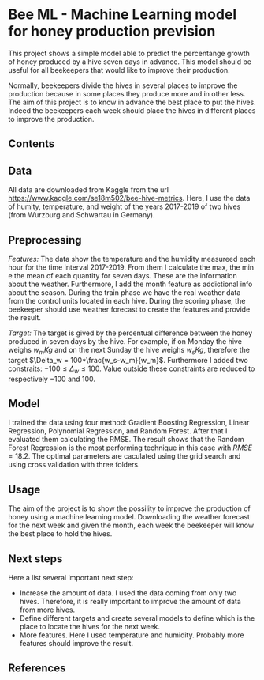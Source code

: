 # Bee ML - Machine Learning model for honey production prevision

This project shows a simple model able to predict the percentange growth of honey produced by a hive seven days in advance. This model should be useful for all beekeepers that would like to improve their production.

Normally, beekeepers divide the hives in several places to improve the production because in some places they produce more and in other less. The aim of this project is to know in advance the best place to put the hives. Indeed the beekeepers each week should place the hives in different places to improve the production. 

## Contents

## Data 
All data are downloaded from Kaggle from the url https://www.kaggle.com/se18m502/bee-hive-metrics. Here, I use the data of humity, temperature, and weight of the years 2017-2019 of two hives (from Wurzburg and Schwartau in Germany).

## Preprocessing

*Features:* The data show the temperature and the humidity measureed each hour for the time interval 2017-2019. From them I calculate the max, the min e the mean of each quantity for seven days. These are the information about the weather. Furthermore, I add the month feature as addictional info about the season. During the train phase we have the real weather data from the control units located in each hive. During the scoring phase, the beekeeper should use weather forecast to create the features and provide the result.

*Target:* The target is gived by the percentual difference between the honey produced in seven days by the hive. For example, if on Monday the hive weighs $w_m Kg$ and on the next Sunday the hive weighs $w_s Kg$, therefore the target $\Delta_w = 100*\frac{w_s-w_m}{w_m}$. Furthermore I added two constraits: $-100 \leq \Delta_w \leq 100$. Value outside these constraints are reduced to respectively $-100$ and $100$.

## Model
I trained the data using four method: Gradient Boosting Regression, Linear Regression, Polynomial Regression, and Random Forest. After that I evaluated them calculating the RMSE. The result shows that the Random Forest Regression is the most performing technique in this case with $RMSE=18.2$. The optimal parameters are caculated using the grid search and using cross validation with three folders.

## Usage

The aim of the project is to show the possility to improve the production of honey using a machine learning model. Downloading the weather forecast for the next week and given the month, each week the beekeeper will know the best place to hold the hives.

## Next steps
Here a list several important next step:
- Increase the amount of data. I used the data coming from only two hives. Therefore, it is really important to improve the amount of data from more hives.
- Define different targets and create several models to define which is the place to locate the hives for the next week.
- More features. Here I used temperature and humidity. Probably more features should improve the result. 
 
## References

